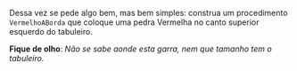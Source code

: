Dessa vez se pede algo bem, mas bem simples: construa um procedimento `VermelhoABorda` que coloque uma pedra Vermelha no canto superior esquerdo do tabuleiro.

**Fique de olho**: _Não se sabe aonde esta garra, nem que tamanho tem o tabuleiro._
